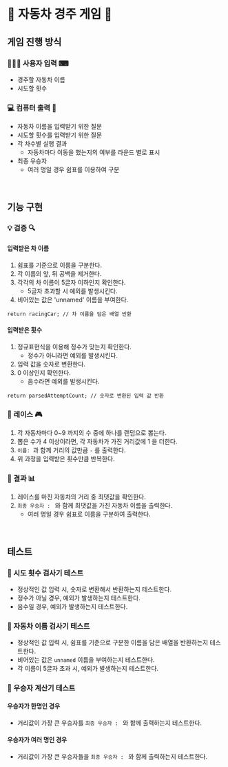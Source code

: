 # 🚗 자동차 경주 게임 💨

## 게임 진행 방식

### 👩🏻‍💻 사용자 입력 ⌨

- 경주할 자동차 이름
- 시도할 횟수

### 💻 컴퓨터 출력 🧾

- 자동차 이름을 입력받기 위한 질문
- 시도할 횟수를 입력받기 위한 질문
- 각 차수별 실행 결과
  - 자동차마다 이동을 했는지의 여부를 라운드 별로 표시
- 최종 우승자
  - 여러 명일 경우 쉼표를 이용하여 구분

<br>

## 기능 구현

### 💡 검증 🔍

#### 입력받은 차 이름

1. 쉼표를 기준으로 이름을 구분한다.
2. 각 이름의 앞, 뒤 공백을 제거한다.
3. 각각의 차 이름이 5글자 이하인지 확인한다.
   - 5글자 초과할 시 예외를 발생시킨다.
4. 비어있는 값은 'unnamed' 이름을 부여한다.

```
return racingCar; // 차 이름을 담은 배열 반환
```

#### 입력받은 횟수

1. 정규표현식을 이용해 정수가 맞는지 확인한다.
   - 정수가 아니라면 예외를 발생시킨다.
2. 입력 값을 숫자로 변환한다.
3. 0 이상인지 확인한다.
   - 음수라면 예외를 발생시킨다.

```
return parsedAttemptCount; // 숫자로 변환된 입력 값 반환
```

### 🎲 레이스 🎮

1. 각 자동차마다 0~9 까지의 수 중에 하나를 랜덤으로 뽑는다.
2. 뽑은 수가 4 이상이라면, 각 자동차가 가진 거리값에 1 을 더한다.
3. `이름: `과 함께 거리의 값만큼 `-` 를 출력한다.
4. 위 과정을 입력받은 횟수만큼 반복한다.

### 🧮 결과 📊

1. 레이스를 마친 자동차의 거리 중 최댓값을 확인한다.
2. `최종 우승자 : ` 와 함께 최댓값을 가진 자동차 이름을 출력한다.
   - 여러 명일 경우 쉼표로 이름을 구분하여 출력한다.

<br>

## 테스트

### 📌 시도 횟수 검사기 테스트

- 정상적인 값 입력 시, 숫자로 변환해서 반환하는지 테스트한다.
- 정수가 아닐 경우, 예외가 발생하는지 테스트한다.
- 음수일 경우, 예외가 발생하는지 테스트한다.

### 📌 자동차 이름 검사기 테스트

- 정상적인 값 입력 시, 쉼표를 기준으로 구분한 이름을 담은 배열을 반환하는지 테스트한다.
- 비어있는 값은 `unnamed` 이름을 부여하는지 테스트한다.
- 각 이름이 5글자 초과 시, 예외가 발생하는지 테스트한다.

### 📌 우승자 계산기 테스트

#### 우승자가 한명인 경우

- 거리값이 가장 큰 우승자를 `최종 우승자 : ` 와 함께 출력하는지 테스트한다.

#### 우승자가 여러 명인 경우

- 거리값이 가장 큰 우승자들을 `최종 우승자 : ` 와 함께 출력하는지 테스트한다.
